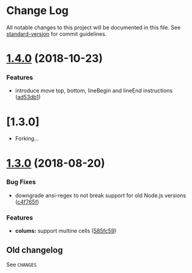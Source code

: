 # Change Log

All notable changes to this project will be documented in this file. See [standard-version](https://github.com/conventional-changelog/standard-version) for commit guidelines.

<a name="1.4.0"></a>
# [1.4.0](https://github.com/medikoo/cli-color/compare/v1.3.0...v1.4.0) (2018-10-23)


### Features

* introduce move top, bottom, lineBegin and lineEnd instructions ([ad53db1](https://github.com/medikoo/cli-color/commit/ad53db1))



<a name="1.3.0"></a>

# [1.3.0]
* Forking...

# [1.3.0](https://github.com/medikoo/cli-color/compare/v1.2.0...v1.3.0) (2018-08-20)

### Bug Fixes

-   downgrade ansi-regex to not break support for old Node.js versions ([c4f765f](https://github.com/medikoo/cli-color/commit/c4f765f))

### Features

-   **colums:** support multine cells ([585fc59](https://github.com/medikoo/cli-color/commit/585fc59))

## Old changelog

See `CHANGES`
